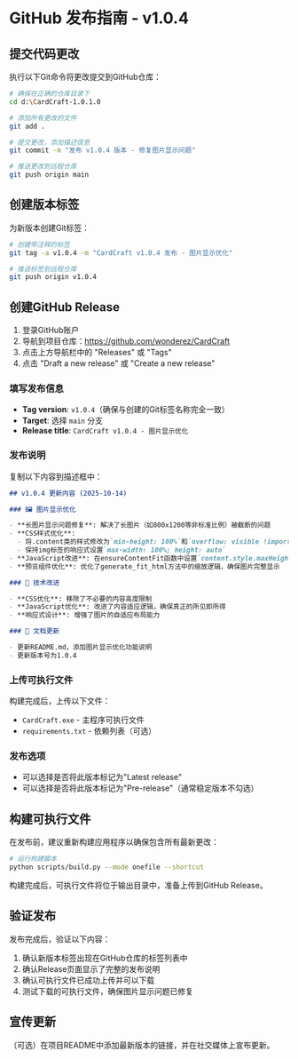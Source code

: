 # GitHub 发布指南 - v1.0.4

## 提交代码更改

执行以下Git命令将更改提交到GitHub仓库：

```bash
# 确保在正确的仓库目录下
cd d:\CardCraft-1.0.1.0

# 添加所有更改的文件
git add .

# 提交更改，添加描述信息
git commit -m "发布 v1.0.4 版本 - 修复图片显示问题"

# 推送更改到远程仓库
git push origin main
```

## 创建版本标签

为新版本创建Git标签：

```bash
# 创建带注释的标签
git tag -a v1.0.4 -m "CardCraft v1.0.4 发布 - 图片显示优化"

# 推送标签到远程仓库
git push origin v1.0.4
```

## 创建GitHub Release

1. 登录GitHub账户
2. 导航到项目仓库：https://github.com/wonderez/CardCraft
3. 点击上方导航栏中的 "Releases" 或 "Tags"
4. 点击 "Draft a new release" 或 "Create a new release"

### 填写发布信息

- **Tag version**: `v1.0.4`（确保与创建的Git标签名称完全一致）
- **Target**: 选择 `main` 分支
- **Release title**: `CardCraft v1.0.4 - 图片显示优化`

### 发布说明

复制以下内容到描述框中：

```markdown
## v1.0.4 更新内容 (2025-10-14)

### 🖼️ 图片显示优化

- **长图片显示问题修复**: 解决了长图片（如800x1200等非标准比例）被截断的问题
- **CSS样式优化**: 
  - 将.content类的样式修改为`min-height: 100%`和`overflow: visible !important`
  - 保持img标签的响应式设置`max-width: 100%; height: auto`
- **JavaScript改进**: 在ensureContentFit函数中设置`content.style.maxHeight = 'none'`和`content.style.overflow = 'visible'`
- **预览组件优化**: 优化了generate_fit_html方法中的缩放逻辑，确保图片完整显示

### 🔧 技术改进

- **CSS优化**: 移除了不必要的内容高度限制
- **JavaScript优化**: 改进了内容适应逻辑，确保真正的所见即所得
- **响应式设计**: 增强了图片的自适应布局能力

### 📝 文档更新

- 更新README.md，添加图片显示优化功能说明
- 更新版本号为1.0.4
```

### 上传可执行文件

构建完成后，上传以下文件：
- `CardCraft.exe` - 主程序可执行文件
- `requirements.txt` - 依赖列表（可选）

### 发布选项

- 可以选择是否将此版本标记为"Latest release"
- 可以选择是否将此版本标记为"Pre-release"（通常稳定版本不勾选）

## 构建可执行文件

在发布前，建议重新构建应用程序以确保包含所有最新更改：

```bash
# 运行构建脚本
python scripts/build.py --mode onefile --shortcut
```

构建完成后，可执行文件将位于输出目录中，准备上传到GitHub Release。

## 验证发布

发布完成后，验证以下内容：

1. 确认新版本标签出现在GitHub仓库的标签列表中
2. 确认Release页面显示了完整的发布说明
3. 确认可执行文件已成功上传并可以下载
4. 测试下载的可执行文件，确保图片显示问题已修复

## 宣传更新

（可选）在项目README中添加最新版本的链接，并在社交媒体上宣布更新。